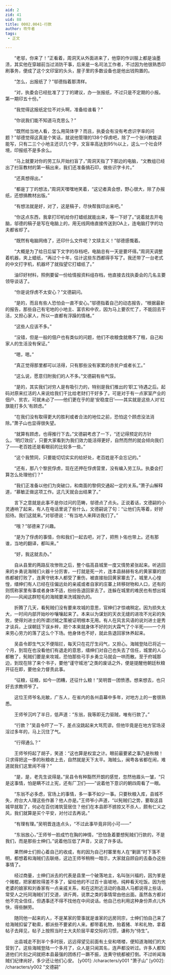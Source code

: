 ```yaml
---
aid: 2
zid: 41
uid: 88
title: 0002.0041-行款
author: 吹牛者
tags: 
 - 正文

---
```




　　“老邬，你来了！”正看着，周洞天从外面进来了，他穿的作训服上都是油墨渍，其实他在穿越前当过消防干事，后来是一名司法工作者，不过因为他很熟悉印刷事务，便成了这个文印室的头头，屋子里的多数设备也是他出钱购置的。

　　“怎么，出报纸了？”邬德指着那清样。

　　“对，执委会已经批准了丁丁的建议，办一张报纸，不过只是不定期的小报。第一期印五十份。”

　　“我觉得这报纸定位不对头啊，准备给谁看？”

　　“你说我们能不知道马克思么？”

　　“既然给当地人看，怎么用简体字？而且，执委会有没有考虑识字率的问题？”邬德觉得这真是个笑话，就说他管理的138个俘虏吧，除了一个张兴教能读能写，只有二三个小地主还识几个字，文盲率高达到95％以上，这么一个社会环境，印报纸不是多余么。

　　“马上就要对你的劳工队开始扫盲了，”周洞天指了下那边的电脑，“文教组已经出了扫盲教材的第一稿出来，我们还准备搞石印，做些识字卡片。”

　　“还真想得出。”

　　“都是丁丁的想法，”周洞天嘿嘿地笑着，“这记者真会想，野心很大，除了办报纸，还想搞教材出版。”

　　“有想法就是好，对了，这是稿子，尽快帮我印出来吧。”

　　“你这点东西，我拿打印机给你打蜡纸就能出来，等一下好了。”说着就去开电脑，邬德的稿子是写在电脑上的，用无线网络直接传送到OA上，连电脑打字的功夫都省却了。

　　“既然有电脑网络了，还印什么文件呢？文牍主义！”邬德感慨着。

　　“大概是为了给日后留下文字的存档吧，电脑总有一天是要坏得。”周洞天调整着机器，夹上蜡纸，“再过个十年，估计这些东西都得手写了。我还带了一台老式的中文打字机，机器坏了就指望它打蜡纸了。”

　　油印好材料，照例要留一份给情报资料组存档，他直接去找执委会的几名主要领导谈话了。

　　“你是说俘虏不太安心？”文德嗣问。

　　“是的，而且有些人恐怕会一直不安心。”邬德指着自己的动态报告，“根据最新的报告，那些自己有宅地的小地主、富农和中农，因为马上要农忙了，不能回去干活，又担心家人，所以一直都有浮躁的情绪。”

　　“这些人应该不多。”

　　“没错，但是一般的佃户也有类似的问题，他们不收粮食就缴不了租，自己和家人的生活没有保证。”

　　“嗯，嗯。”

　　“真正觉得那里都可以活得，只有那些没有家累的赤贫户或者长工。”

　　“这么说，愿意归附我们的人不多。”文德嗣有些气馁。

　　“是的，其实我们对穷人是有吸引力的，特别是我们推出的‘职工’待遇之后。起码对原来扛活的人来说给我们干比给老财们干好多了。可是对于有一点家室产业的佃户、贫农，可就未必了——他们更在乎的是‘安稳度日’——其实就是这些人对‘红旗能打多久’有顾虑。”

　　“在我们没有取得更大的胜利或者合法的地位之前，恐怕这个顾虑没法消除。”萧子山也显得很失望。

　　“就算有顾虑，也得推行下去。”文德嗣考虑了一下，“还记得预定的方针么，‘明灯效应’，只要大家看到为我们效力能活得更好，自然而然的就会倾向我们了——老百姓还是看眼前的比较多一些。”

　　“这个我赞同，只要能切切实实的给好处，老百姓是不会忘记的。”

　　“还有，那八个黎民俘虏，现在还押在俘虏营里，没有编入劳工队。执委会打算怎么处理他们？”

　　“我们正准备以他们为突破口，和南面的黎侗交通起一定的关系。”萧子山解释道，“慕敏正做这项工作。这几天就会出结果了。”

　　言下之意就是此事不是你过问的范畴，邬德点了点头。正说着话，文德嗣的小灵通响了起来，有人在电话里说了些什么，文德嗣说了句：“让他们先等着，好好招待。我们这就来。”对邬德说：“有当地人来拜访我们了。”

　　“哦？”邬德来了兴趣。

　　“是为了俘虏的事情，你和我们一起去吧，对了，把熊卜佑也带上。还有那谁，当地的翻译，都叫来。”

　　“好，我这就去办。”

　　自从县里的两路反攻惨败之后，整个临高县城里一度又情势紧张起来。听逃回来的乡勇说海贼们火器十分厉害，一打就是死一片，连本县赫赫有名的黄家寨的团练都被打败了，连黄守统本人都受了重伤，被直接抬回黄家寨去了。城里人心惶惶，缙绅们有人已经在往偏远处的亲戚或者自家的庄寨上转移财物和人口，还有的则慌称家里有事或者身体不适，纷纷告退回家去了。连躲在城里的难民也有想出城的——风闻这群短毛的海贼要来洗城报仇的。

　　折腾了几天，看髡贼们没有要来攻城的意思，官绅们才惊魂稍定。因为损失太大，一时间内部开始吵吵嚷嚷起来了。本来以为谋划的天衣无缝的进攻不光彩的失败，使得刘进士的所谓讨贼之策被证明根本无用。有人在风言风语的说刘进士是秀才谈兵，上误朝廷下误乡梓，把个本来就身体不好的刘大霖气了个半死——一个月来劳心劳力的落了这么个下场。他身体也不好，就此告退回家休养起来。

　　吴县令即生气又不便阻拦，每天只在花厅生闷气，又担心。海贼登陆已将近一个月，到现在也没看他们有退走的意思，缙绅们对自己也失去了信任，城里的人心都散了，髡贼们要是来攻城，恐怕那些弓手乡勇立马就会一哄而散。至于府城那边，到现在除了来个书子，要他“谨守城池”之类的废话之外，便是提醒他朝廷秋粮开征在即，要他全力督责此事。

　　“征粮，征粮，如今一团糟，还征什么粮！”吴明晋一团愤懑。想来想去，也只好去求教师爷了。

　　这位王师爷名兆敏，广东人，在省内的各州县幕中多年，对地方上的一套很熟悉。

　　王师爷沉吟了半日，低声道：“东翁，我等即无力驱贼，唯有行款了。”

　　“行款？”吴县令吓了一下，差点没跳起来大骂荒谬。但他毕竟是在地方官场浸淫过多年的，马上沉住了气。

　　“行得通么？”

　　王师爷捋起了胡子，笑道：“这也算是权宜之计。眼前最要紧之事乃是秋粮！只求得把这一季的秋粮收上去，自然就是天下太平。海贼么，闽粤各省都在闹，难道就我们这里闹不得？”

　　“是，是，老先生说得是。”吴县令有种豁然开朗的感觉，忽然他眉头一皱，“只是这事情，怕是瞒不过上宪，还有厂卫们——”说着他下意识的朝四周看了一眼。

　　“东翁不必多虑，官场上的事情，多一事不如少一事。只要秋粮入库，县城不失，府台大人理这些作甚？他人亦是。”王师爷小声道，“以髡贼们之势，要取这县城早就取了，何必在百仞滩筑营居住？他们在本县即不掳掠又不杀人，颇有仁义之风，我们就算是买个平安，对付过去再说。”

　　“有理有理。”吴明晋连连点头，“不过此事毕竟非同小可——”

　　“东翁放心，”王师爷一脸成竹在胸的神情，“恐怕急着要想髡贼们行款的，不是我们，而是那些士绅们。”说着他压低了声音，又说了许多话。

　　果然绅士们担心着自己的收成，有的因为自己村寨里有人在“剿匪”时下落不明，都想着和海贼们去联络，这边王师爷稍稍一暗示，大家就自顾自的去备办这些事情了。

　　经过商量，士绅们派去的代表是县里一个破落地主，名叫张兴福的，因为爹是个赌棍，把家都败得差不多了，留给他的不过百十亩坡地，纯粹看天吃饭。因为他老婆的娘家和刘香家有一点亲戚关系，和在这附近活动的各路人马都说得上些话，常受人之托同海贼们打交道，讲斤两，说票之类的事情常由他出面。虽然各方都对他不完全信任，但遇事还不得不找他在中间说话。他自己也利用这种身份弄点儿外快，得些酬劳。

　　随同他一起来的人，不是某家的管事就是谁家的远房同宗，士绅们怕自己来了给海贼扣留了勒索，都派些不要紧的人来。都带着礼物，抬着猪、羊和礼物，拿着帖子去拜见，帖子上按照当时士大夫阶层平辈交际的习惯，谦称为“侍生”。

　　出县城走不到半个多时辰，远远得望见前面有土垒和塔楼，便知道海贼们的大营到了。这些海贼登陆一个多月了，众人是只闻其名，连声都没听过。许多人都知道他们片刻之间就把本县最强的团练打一蹶不振，连黄守统都被打倒。不过听闻海贼们纪律尚好，多少还让他们心安。
[y001]: /characters/y001 "萧子山"
[y002]: /characters/y002 "文德嗣"


